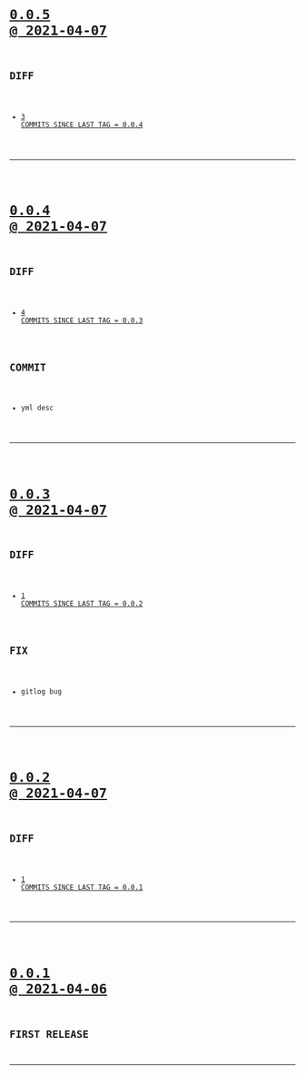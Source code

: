 <code>

# [0.0.5 @ 2021-04-07](https://github.com/cogsmith/devking-release/releases/tag/0.0.5)

## DIFF
- [3 COMMITS SINCE LAST TAG = 0.0.4](https://github.com/cogsmith/devking-release/compare/0.0.4...0.0.5)

</code>

---
<code>

# [0.0.4 @ 2021-04-07](https://github.com/cogsmith/devking-release/releases/tag/0.0.4)

## DIFF
- [4 COMMITS SINCE LAST TAG = 0.0.3](https://github.com/cogsmith/devking-release/compare/0.0.3...0.0.4)

## COMMIT
- yml desc

</code>

---
<code>

# [0.0.3 @ 2021-04-07](https://github.com/cogsmith/devking-release/releases/tag/0.0.3)

## DIFF
- [1 COMMITS SINCE LAST TAG = 0.0.2](https://github.com/cogsmith/devking-release/compare/0.0.2...0.0.3)

## FIX
- gitlog bug

</code>

---
<code>

# [0.0.2 @ 2021-04-07](https://github.com/cogsmith/devking-release/releases/tag/0.0.2)

## DIFF
- [1 COMMITS SINCE LAST TAG = 0.0.1](https://github.com/cogsmith/devking-release/compare/0.0.1...0.0.2)

</code>

---
<code>

# [0.0.1 @ 2021-04-06](https://github.com/cogsmith/devking-release/releases/tag/0.0.1)

## FIRST RELEASE

</code>

---
